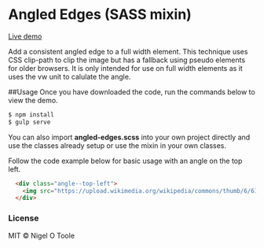 # Angled Edges (SASS mixin)

[Live demo](http://nigelotoole.github.io/angled-edges/)

Add a consistent angled edge to a full width element.
This technique uses CSS clip-path to clip the image but has a fallback using pseudo elements for older browsers.
It is only intended for use on full width elements as it uses the vw unit to calulate the angle.


##Usage
Once you have downloaded the code, run the commands below to view the demo.

```javascript
$ npm install
$ gulp serve
```

You can also import **angled-edges.scss** into your own project directly and use the classes already setup or use the mixin in your own classes.


Follow the code example below for basic usage with an angle on the top left.

```html
  <div class="angle--top-left">
    <img src="https://upload.wikimedia.org/wikipedia/commons/thumb/6/61/Sig07-007.jpg/1280px-Sig07-007.jpg" alt="Nebula" class="angle__content">
  </div>
```


### License
MIT © Nigel O Toole
